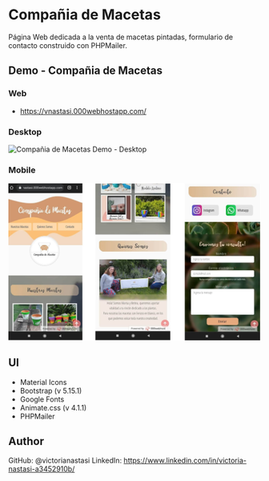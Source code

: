 # Compañia de Macetas
Página Web dedicada a la venta de macetas pintadas, formulario de contacto construido con PHPMailer.

## Demo - Compañia de Macetas
### Web
- https://vnastasi.000webhostapp.com/

### Desktop
![Compañia de Macetas Demo - Desktop](demo/desktop.gif)

### Mobile
![Compañia de Macetas Demo - Mobile](demo/mobile.jpg)

## UI
- Material Icons
- Bootstrap (v 5.15.1)
- Google Fonts
- Animate.css (v 4.1.1)
- PHPMailer

## Author
GitHub: @victorianastasi
LinkedIn: https://www.linkedin.com/in/victoria-nastasi-a3452910b/